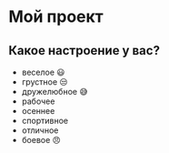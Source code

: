 # Мой проект

## Какое настроение у вас?
* веселое :smiley:
* грустное :unamused:
* дружелюбное :sweat_smile:
* рабочее 
* осеннее
* спортивное
* отличное 
* боевое :angry:
